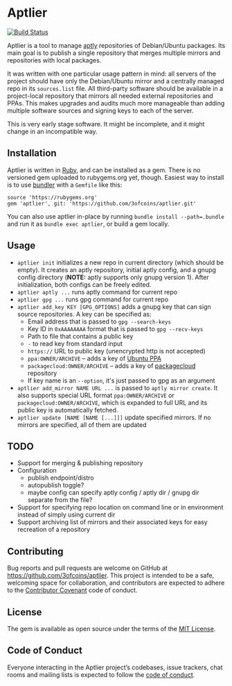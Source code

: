 Aptlier
=======

[![Build Status](https://travis-ci.com/3ofcoins/aptlier.svg?branch=master)](https://travis-ci.com/3ofcoins/aptlier)

Aptlier is a tool to manage [aptly](https://www.aptly.info/)
repositories of Debian/Ubuntu packages. Its main goal is to publish
a single repository that merges multiple mirrors and repositories with
local packages.

It was written with one particular usage pattern in mind: all servers
of the project should have only the Debian/Ubuntu mirror and a
centrally managed repo in its `sources.list` file. All third-party
software should be available in a project-local repository that
mirrors all needed external repositories and PPAs. This makes
upgrades and audits much more manageable than adding multiple software
sources and signing keys to each of the server.

This is very early stage software. It might be incomplete, and it
might change in an incompatible way.

Installation
------------

Aptlier is written in [Ruby](https://www.ruby-lang.org/), and can be
installed as a gem.  There is no versioned gem uploaded to
rubygems.org yet, though. Easiest way to install is to use
[bundler](https://bundler.io/) with a `Gemfile` like this:

    source 'https://rubygems.org'
    gem 'aptlier', git: 'https://github.com/3ofcoins/aptlier.git'

You can also use aptlier in-place by running `bundle install --path=.bundle`
and run it as `bundle exec aptlier`, or build a gem locally.

Usage
-----

 - `aptlier init` initializes a new repo in current directory (which
   should be empty). It creates an aptly repository, initial aptly
   config, and a gnupg config directory (**NOTE:** aptly supports only
   gnupg version 1). After initialization, both configs can be freely
   edited.
 - `aptlier aptly ...` runs aptly command for current repo
 - `aptlier gpg ...` runs gpg command for current repo
 - `aptlier add_key KEY [GPG_OPTIONS]` adds a gnupg key that can sign
   source repositories. A key can be specified as:
   - Email address that is passed to `gpg --search-keys`
   - Key ID in `0xAAAAAAAA` format that is passed to `gpg --recv-keys`
   - Path to file that contains a public key
   - `-` to read key from standard input
   - `https://` URL to public key (unencrypted http is not accepted)
   - `ppa:OWNER/ARCHIVE` – adds a key of [Ubuntu PPA](https://help.ubuntu.com/community/PPA)
   - `packagecloud:OWNER/ARCHIVE` – adds a key of [packagecloud](https://packagecloud.io/) repository
   - If key name is an `--option`, it's just passed to gpg as an
     argument
 - `aptlier add_mirror NAME URL ...` is passed to `aptly mirror
   create`. It also supports special URL format `ppa:OWNER/ARCHIVE` or
   `packagecloud:OWNER/ARCHIVE`, which is expanded to full URL and its
   public key is automatically fetched.
 - `aptlier update [NAME [NAME [...]]]` update specified mirrors. If
   no mirrors are specified, all of them are updated

TODO
----
 - Support for merging & publishing repository
 - Configuration
   - publish endpoint/distro
   - autopublish toggle?
   - maybe config can specify aptly config / aptly dir / gnupg dir
     separate from the file?
 - Support for specifying repo location on command line or in
   environment instead of simply using current dir
 - Support archiving list of mirrors and their associated keys for
   easy recreation of a repository

Contributing
------------

Bug reports and pull requests are welcome on GitHub at
https://github.com/3ofcoins/aptlier. This project is intended to be a
safe, welcoming space for collaboration, and contributors are expected
to adhere to the [Contributor Covenant](http://contributor-covenant.org)
code of conduct.

## License

The gem is available as open source under the terms of the
[MIT License](https://opensource.org/licenses/MIT).

## Code of Conduct

Everyone interacting in the Aptlier project’s codebases, issue
trackers, chat rooms and mailing lists is expected to follow the
[code of conduct](https://github.com/3ofcoins/aptlier/blob/master/CODE_OF_CONDUCT.md).
